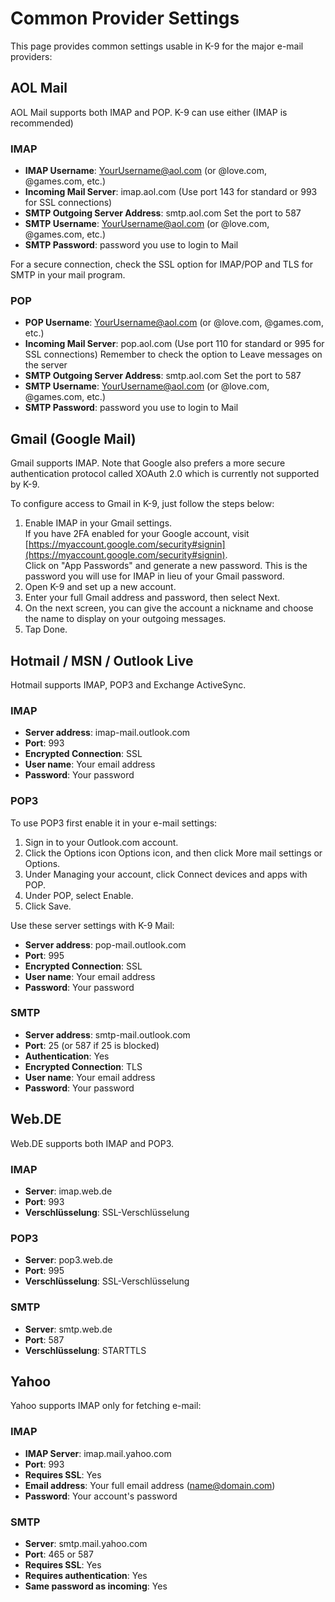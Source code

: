 # Common Provider Settings 

This page provides common settings usable in K-9 for the major e-mail providers:


## AOL Mail

AOL Mail supports both IMAP and POP. K-9 can use either (IMAP is recommended)

### IMAP

- **IMAP Username**: YourUsername@aol.com (or @love.com, @games.com, etc.)
- **Incoming Mail Server**: imap.aol.com (Use port 143 for standard or 993 for SSL connections)
- **SMTP Outgoing Server Address**: smtp.aol.com Set the port to 587
- **SMTP Username**: YourUsername@aol.com (or @love.com, @games.com, etc.)
- **SMTP Password**: password you use to login to Mail 

For a secure connection, check the SSL option for IMAP/POP and TLS for SMTP in your mail program.

### POP

- **POP Username**: YourUsername@aol.com (or @love.com, @games.com, etc.)
- **Incoming Mail Server**: pop.aol.com (Use port 110 for standard or 995 for SSL connections)
Remember to check the option to Leave messages on the server 
- **SMTP Outgoing Server Address**: smtp.aol.com Set the port to 587
- **SMTP Username**: YourUsername@aol.com (or @love.com, @games.com, etc.)
- **SMTP Password**: password you use to login to Mail 


## Gmail (Google Mail)

Gmail supports IMAP. Note that Google also prefers a more secure authentication protocol called XOAuth 2.0 which is 
currently not supported by K-9.

To configure access to Gmail in K-9, just follow the steps below:

1. Enable IMAP in your Gmail settings.  
   If you have 2FA enabled for your Google account, visit [https://myaccount.google.com/security#signin](https://myaccount.google.com/security#signin).  
   Click on "App Passwords" and generate a new password.
   This is the password you will use for IMAP in lieu of your Gmail password.
1. Open K-9 and set up a new account.
1. Enter your full Gmail address and password, then select Next.
1. On the next screen, you can give the account a nickname and choose the name to display on your outgoing messages. 
1. Tap Done.


## Hotmail / MSN / Outlook Live

Hotmail supports IMAP, POP3 and Exchange ActiveSync.

### IMAP

- **Server address**: imap-mail.outlook.com
- **Port**: 993
- **Encrypted Connection**: SSL
- **User name**: Your email address
- **Password**: Your password

### POP3

To use POP3 first enable it in your e-mail settings:

1. Sign in to your Outlook.com account.
1. Click the Options icon Options icon, and then click More mail settings or Options.
1. Under Managing your account, click Connect devices and apps with POP.
1. Under POP, select Enable.
1. Click Save.

Use these server settings with K-9 Mail:
  
- **Server address**: pop-mail.outlook.com
- **Port**: 995
- **Encrypted Connection**: SSL
- **User name**: Your email address
- **Password**: Your password

### SMTP

- **Server address**: smtp-mail.outlook.com
- **Port**: 25 (or 587 if 25 is blocked)
- **Authentication**: Yes
- **Encrypted Connection**: TLS
- **User name**: Your email address
- **Password**: Your password


## Web.DE

Web.DE supports both IMAP and POP3.

### IMAP

- **Server**: imap.web.de
- **Port**: 993
- **Verschlüsselung**: SSL-Verschlüsselung

### POP3

- **Server**: pop3.web.de
- **Port**: 995
- **Verschlüsselung**: SSL-Verschlüsselung

### SMTP

- **Server**: smtp.web.de
- **Port**: 587
- **Verschlüsselung**: STARTTLS


## Yahoo

Yahoo supports IMAP only for fetching e-mail:

### IMAP

- **IMAP Server**: imap.mail.yahoo.com
- **Port**: 993
- **Requires SSL**: Yes
- **Email address**: Your full email address (name@domain.com)
- **Password**: Your account's password

### SMTP

- **Server**: smtp.mail.yahoo.com
- **Port**: 465 or 587
- **Requires SSL**: Yes
- **Requires authentication**: Yes
- **Same password as incoming**: Yes
